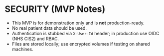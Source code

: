 # SECURITY (MVP Notes)

- This MVP is for demonstration only and is **not** production-ready.
- No real patient data should be used.
- Authentication is stubbed via `X-User-Id` header; in production use OIDC (NHS CIS2) and RBAC.
- Files are stored locally; use encrypted volumes if testing on shared machines.
